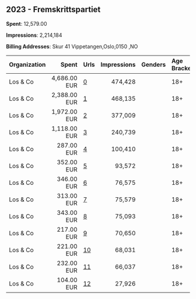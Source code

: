## 2023 - Fremskrittspartiet 
**Spent**: 12,579.00

**Impressions**: 2,214,184

**Billing Addresses**: Skur 41 Vippetangen,Oslo,0150 ,NO

|Organization|Spent|Urls|Impressions|Genders|Age Brackets|Country Codes|
|:---|---:|:---|---:|:---|:---|:---|
|Los & Co|4,686.00 EUR|[0](https://www.snap.com/political-ads/asset/a39e9d38985c9a4cab62f7b0fcacaae2409f7f473d5907a2ced900004eb40b2b?mediaType=mp4)|474,428||18+|norway|
|Los & Co|2,388.00 EUR|[1](https://www.snap.com/political-ads/asset/d26f06598374298c718c500208740cf3033b89c57e3cc0fc06d5aa725c5901ca?mediaType=mp4)|468,135||18+|norway|
|Los & Co|1,972.00 EUR|[2](https://www.snap.com/political-ads/asset/71be5384d4c6548a75aacb2b42ed0814ea6c0f250b61e0161e262fd91b906d92?mediaType=mp4)|377,009||18+|norway|
|Los & Co|1,118.00 EUR|[3](https://www.snap.com/political-ads/asset/0f904956d7bc23439d205bd9d89b7c00b1cf2525703072ddeeaaaf63cf8a32b7?mediaType=mp4)|240,739||18+|norway|
|Los & Co|287.00 EUR|[4](https://www.snap.com/political-ads/asset/42f5638e0f869974e0307cd59a7724bacc06f8081b82b0cc7fb7ceafccfdb5fa?mediaType=mp4)|100,410||18+|norway|
|Los & Co|352.00 EUR|[5](https://www.snap.com/political-ads/asset/cd9136c3bd544cd0e95d7ce27b6bfba0e76cb0c4bcd5936c316435b9e2a49beb?mediaType=mp4)|93,572||18+|norway|
|Los & Co|346.00 EUR|[6](https://www.snap.com/political-ads/asset/b5c7b67622a5083e60ffe0678d313c995c16e1027561d4daa7db1079a07cab3f?mediaType=mp4)|76,575||18+|norway|
|Los & Co|313.00 EUR|[7](https://www.snap.com/political-ads/asset/abeaaea282d206f8379effc9bbd8225afd53a56e437a2d881b03d498002a9f03?mediaType=mp4)|75,579||18+|norway|
|Los & Co|343.00 EUR|[8](https://www.snap.com/political-ads/asset/a0df2b59ec1ae3d5a2baed06d2f0a67561125bc8bd37327d643aba9d7de9a04e?mediaType=mp4)|75,093||18+|norway|
|Los & Co|217.00 EUR|[9](https://www.snap.com/political-ads/asset/c93adccd3e8fc09b8c66745cebec3be7c7f3eb4e4b203f315a22bafcb4eec079?mediaType=mp4)|70,650||18+|norway|
|Los & Co|221.00 EUR|[10](https://www.snap.com/political-ads/asset/e9828cdd1f950f8bd4729538953f5ff41da2efae9fa86479e222e86b093cee41?mediaType=mp4)|68,031||18+|norway|
|Los & Co|232.00 EUR|[11](https://www.snap.com/political-ads/asset/c055515ecab63f29a1324f5bccf26a054e302b63dd51ae8f67155d132f29a618?mediaType=mp4)|66,037||18+|norway|
|Los & Co|104.00 EUR|[12](https://www.snap.com/political-ads/asset/dc44f5ac47c6a52790835dea2c13b78d48946afcde82cf09d8efad604f3b4617?mediaType=mp4)|27,926||18+|norway|

